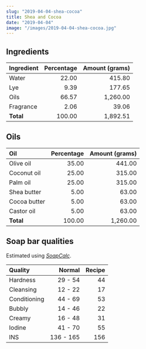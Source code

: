 ```yaml
---
slug: "2019-04-04-shea-cocoa"
title: Shea and Cocoa
date: "2019-04-04"
image: "/images/2019-04-04-shea-cocoa.jpg"
---
```


## Ingredients

| Ingredient  | Percentage | Amount (grams) |
|:------------|-----------:|---------------:|
| Water       |      22.00 |         415.80 |
| Lye         |       9.39 |         177.65 |
| Oils        |      66.57 |       1,260.00 |
| Fragrance   |       2.06 |          39.06 |
| **Total**   |     100.00 |       1,892.51 |


## Oils

| Oil          | Percentage | Amount (grams) |
|:-------------|-----------:|---------------:|
| Olive oil    |      35.00 |         441.00 |
| Coconut oil  |      25.00 |         315.00 |
| Palm oil     |      25.00 |         315.00 |
| Shea butter  |       5.00 |          63.00 |
| Cocoa butter |       5.00 |          63.00 |
| Castor oil   |       5.00 |          63.00 |
| **Total**    |     100.00 |       1,260.00 |


## Soap bar qualities

Estimated using [_SoapCalc_](http://soapcalc.net).

| Quality      |   Normal  |    Recipe   |
|:------------ |----------:|------------:|
| Hardness     |  29 - 54  |          44 |
| Cleansing    |  12 - 22  |          17 |
| Conditioning |  44 - 69  |          53 |
| Bubbly       |  14 - 46  |          22 |
| Creamy       |  16 - 48  |          31 |
| Iodine       |  41 - 70  |          55 |
| INS          | 136 - 165 |         156 |
